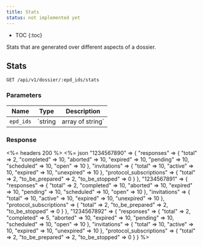 ```yaml
---
title: Stats
status: not implemented yet
---
```


* TOC
{:toc}

Stats that are generated over different aspects of a dossier.

## Stats

    GET /api/v1/dossier/:epd_ids/stats

### Parameters

Name | Type | Description
-----|------|--------------
`epd_ids` | `string|array of string` | **Required**. Unique identifier for the patient which requires stats. Multiple epd_ids are allowed and must be comma-separated, for example `1234567890,1234567891,1234567892` will return stats for three dossiers if they exist.

### Response

<%= headers 200 %>
<%= json "1234567890" =>
  {
    "responses" => {
      "total" => 2,
      "completed" => 10,
      "aborted" => 10,
      "expired" => 10,
      "pending" => 10,
      "scheduled" => 10,
      "open" => 10
    },
    "invitations" => {
      "total"     => 10,
      "active"    => 10,
      "expired"   => 10,
      "unexpired" => 10
    },
    "protocol_subscriptions" => {
      "total"          => 2,
      "to_be_prepared" => 2,
      "to_be_stopped"  => 0
    }
  },
  "1234567891" =>
  {
    "responses" => {
      "total" => 2,
      "completed" => 10,
      "aborted" => 10,
      "expired" => 10,
      "pending" => 10,
      "scheduled" => 10,
      "open" => 10
    },
    "invitations" => {
      "total"     => 10,
      "active"    => 10,
      "expired"   => 10,
      "unexpired" => 10
    },
    "protocol_subscriptions" => {
      "total"          => 2,
      "to_be_prepared" => 2,
      "to_be_stopped"  => 0
    }
  },
  "1234567892" =>
  {
    "responses" => {
      "total" => 2,
      "completed" => 5,
      "aborted" => 10,
      "expired" => 10,
      "pending" => 10,
      "scheduled" => 10,
      "open" => 10
    },
    "invitations" => {
      "total"     => 10,
      "active"    => 10,
      "expired"   => 10,
      "unexpired" => 10
    },
    "protocol_subscriptions" => {
      "total"          => 2,
      "to_be_prepared" => 2,
      "to_be_stopped"  => 0
    }
  }
%>
